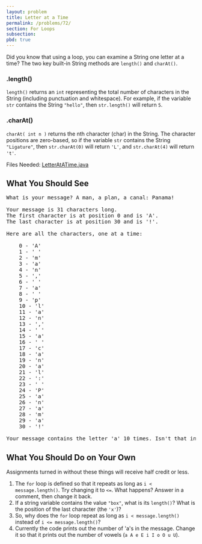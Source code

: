 ```yaml
---
layout: problem
title: Letter at a Time
permalink: /problems/72/
section: For Loops
subsection: 
pbd: true
---
```

Did you know that using a loop, you can examine a String one letter at a time? 
The two key built-in String methods are `length()` and `charAt()`.

### .length()
`length()` returns an `int` representing the total number of characters in the String (including punctuation and whitespace). 
For example, if the variable `str` contains the String `"hello"`, then `str.length()` will return `5`.

### .charAt()
`charAt( int n )` returns the  nth character (char) in the String. 
The character positions are zero-based, so if the variable `str` contains the String `"Ligature"`, 
then `str.charAt(0)` will return `'L'`, and `str.charAt(4)` will return `'t'`.

Files Needed: [LetterAtATime.java](/problem-files/72/LetterAtATime.java)

## What You Should See
<pre class="terminal">
What is your message? <kbd>A man, a plan, a canal: Panama!</kbd>

Your message is 31 characters long.
The first character is at position 0 and is 'A'.
The last character is at position 30 and is '!'.

Here are all the characters, one at a time:

	0 - 'A'
	1 - ' '
	2 - 'm'
	3 - 'a'
	4 - 'n'
	5 - ','
	6 - ' '
	7 - 'a'
	8 - ' '
	9 - 'p'
	10 - 'l'
	11 - 'a'
	12 - 'n'
	13 - ','
	14 - ' '
	15 - 'a'
	16 - ' '
	17 - 'c'
	18 - 'a'
	19 - 'n'
	20 - 'a'
	21 - 'l'
	22 - ':'
	23 - ' '
	24 - 'P'
	25 - 'a'
	26 - 'n'
	27 - 'a'
	28 - 'm'
	29 - 'a'
	30 - '!'

Your message contains the letter 'a' 10 times. Isn't that interesting?
</pre>

## What You Should Do on Your Own
Assignments turned in without these things will receive half credit or less.

1. The `for` loop is defined so that it repeats as long as  `i < message.length()`. Try changing it to `<=`. What happens? Answer in a comment, then change it back.
2. If a string variable contains the value `"box"`, what is its `length()`? What is the position of the last character (the `'x'`)?
3. So, why does the `for` loop repeat as long as  `i < message.length()` instead of `i <= message.length()`?
4. Currently the code prints out the number of 'a's in the message. Change it so that it prints out the number of vowels (`a A e E i I o O u U`).
